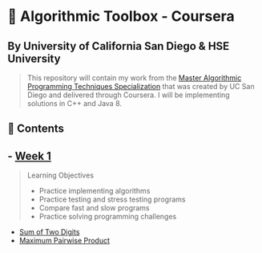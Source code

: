 # 🌟 Algorithmic Toolbox - Coursera

## By University of California San Diego & HSE University

> This repository will contain my work from the [Master Algorithmic Programming Techniques Specialization](https://www.coursera.org/specializations/data-structures-algorithms) that was created by UC San Diego and delivered through Coursera. I will be implementing solutions in C++ and Java 8.

## 📝 Contents

## - [Week 1](/Week_1)

> Learning Objectives
>  - Practice implementing algorithms
>  - Practice testing and stress testing programs
>  - Compare fast and slow programs
>  - Practice solving programming challenges

  * [Sum of Two Digits](/Week_1/sum_of_two_numbers.java)
  * [Maximum Pairwise Product](/Week_1/maximum_pairwise_product.cpp)